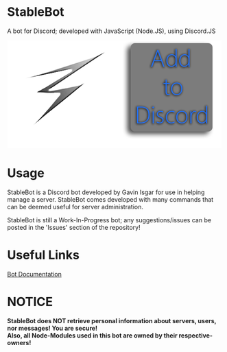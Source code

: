 # StableBot
A bot for Discord; developed with JavaScript (Node.JS), using Discord.JS  

<a href="https://discordapp.com/oauth2/authorize?client_id=407665892697047071&scope=bot&permissions=2146958591"><img src="https://raw.githubusercontent.com/Gisgar3/StableBot/master/assets/StableBotAdvert1.png"></img></a>


# Usage  
StableBot is a Discord bot developed by Gavin Isgar for use in helping manage a server. StableBot comes developed with many commands that can be deemed useful for server administration.  

StableBot is still a Work-In-Progress bot; any suggestions/issues can be posted in the 'Issues' section of the repository!  

# Useful Links
<a href="https://github.com/Gisgar3/StableBot/wiki/Documentation">Bot Documentation</a>  

# NOTICE  
<b>StableBot does NOT retrieve personal information about servers, users, nor messages! You are secure!</b>  
<b>Also, all Node-Modules used in this bot are owned by their respective-owners!</b>
